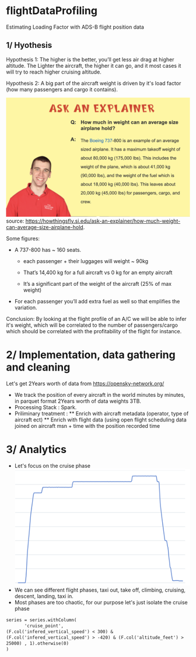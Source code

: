 # flightDataProfiling
Estimating Loading Factor with ADS-B flight position data 

## 1/ Hyothesis
Hypothesis 1: The higher is the better, you’ll get less air drag at higher altitude. The Lighter the aircraft, the higher it can go, and it most cases it will try to reach higher cruising altitude.

Hypothesis 2: A big part of the aircraft weight is driven by it's load factor (how many passengers and cargo it contains). 

![Aircraft Weight Breakdown](https://github.com/raphaelcharriez/flightDataProfiling/blob/master/Screenshot%202020-03-31%20at%2021.33.50.png)
source: https://howthingsfly.si.edu/ask-an-explainer/how-much-weight-can-average-size-airplane-hold. 


Some figures: 

* A 737-800 has ~ 160 seats. 
  * each passenger + their luggages will weight ~ 90kg
  * That’s 14,400 kg for a full aircraft vs 0 kg for an empty aircraft
  
  * It’s a significant part of the weight of the aircraft (25% of max weight)
* For each passenger you’ll add extra fuel as well so that emplifies the variation.

Conclusion: By looking at the flight profile of an A/C we will be able to infer it's weight, which will be correlated to the number of passengers/cargo which should be correlated with the profitability of the flight for instance.

# 2/ Implementation, data gathering and cleaning 

Let's get 2Years worth of data from https://opensky-network.org/
* We track the position of every aircraft in the world minutes by minutes, in parquet format 2Years worth of data weights 3TB.
* Processing Stack : Spark.
* Priliminary treatment :
  ** Enrich with aircraft metadata (operator, type of aircraft ect) 
  ** Enrich with flight data (using open flight scheduling data joined on aircraft msn + time with the position recorded time
  
# 3/ Analytics

* Let's focus on the cruise phase
![A flight](https://github.com/raphaelcharriez/flightDataProfiling/blob/master/flight.png)
* We can see different flight phases, taxi out, take off, climbing, cruising, descent, landing, taxi in.
* Most phases are too chaotic, for our purpose let's just isolate the cruise phase 

```
series = series.withColumn(
       'cruise_point',
(F.col('infered_vertical_speed') < 300) & (F.col('infered_vertical_speed') > -420) & (F.col('altitude_feet') > 25000) , 1).otherwise(0)
)
```

